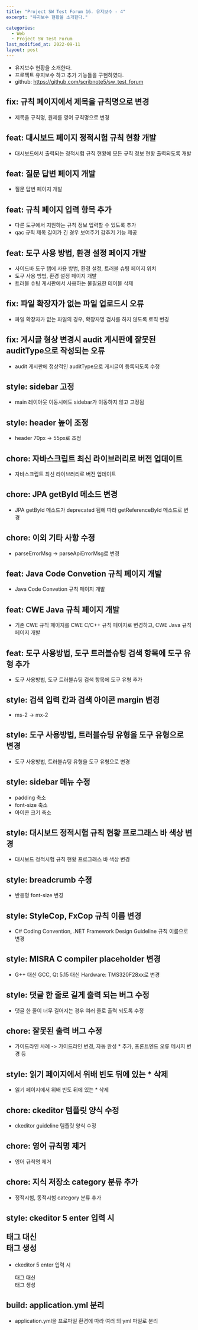```yaml
---
title: "Project SW Test Forum 16. 유지보수 - 4"
excerpt: "유지보수 현황을 소개한다."

categories:
  - Web
  - Project SW Test Forum
last_modified_at: 2022-09-11
layout: post
---
```

- 유지보수 현황을 소개한다.
- 프로젝트 유지보수 하고 추가 기능들을 구현하였다.
- github: <https://github.com/scribnote5/sw_test_forum>



## fix: 규칙 페이지에서 제목을 규칙명으로 변경
- 제목을 규칙명, 원제를 영어 규칙명으로 변경



## feat: 대시보드 페이지 정적시험 규칙 현황 개발
- 대시보드에서 출력되는 정적시험 규칙 현황에 모든 규칙 정보 현황 출력되도록 개발



## feat: 질문 답변 페이지 개발
- 질문 답변 페이지 개발



## feat: 규칙 페이지 입력 항목 추가
- 다른 도구에서 지원하는 규칙 정보 입력할 수 있도록 추가
- qac 규칙 제목 길이가 긴 경우 보여주기 감추기 기능 제공



## feat: 도구 사용 방법, 환경 설정 페이지 개발
- 사이드바 도구 탭에 사용 방법, 환경 설정, 트러블 슈팅 페이지 위치
- 도구 사용 방법, 환경 설정 페이지 개발
- 트러블 슈팅 게시판에서 사용하는 불필요한 테이블 삭제



## fix: 파일 확장자가 없는 파일 업로드시 오류
- 파일 확장자가 없는 파일의 경우, 확장자명 검사를 하지 않도록 로직 변경



## fix: 게시글 형상 변경시 audit 게시판에 잘못된 auditType으로 작성되는 오류
- audit 게시판에 정상적인 auditType으로 게시글이 등록되도록 수정



## style: sidebar 고정
- main 레이아웃 이동시에도 sidebar가 이동하지 않고 고정됨



## style: header 높이 조정
- header 70px -> 55px로 조정



## chore: 자바스크립트 최신 라이브러리로 버전 업데이트
- 자바스크립트 최신 라이브러리로 버전 업데이트



## chore: JPA getById 메소드 변경
- JPA getById 메소드가 deprecated 됨에 따라 getReferenceById 메소드로 변경



## chore: 이외 기타 사항 수정
- parseErrorMsg -> parseApiErrorMsg로 변경



## feat: Java Code Convetion 규칙 페이지 개발
- Java Code Convetion 규칙 페이지 개발



## feat: CWE Java 규칙 페이지 개발
- 기존 CWE 규칙 페이지를  CWE C/C++ 규칙 페이지로 변경하고, CWE Java 규칙 페이지 개발



## feat: 도구 사용방법, 도구 트러블슈팅 검색 항목에 도구 유형 추가
- 도구 사용방법, 도구 트러블슈팅 검색 항목에 도구 유형 추가



## style: 검색 입력 칸과 검색 아이콘 margin 변경
- ms-2 -> mx-2



## style: 도구 사용방법, 트러블슈팅 유형을 도구 유형으로 변경
- 도구 사용방법, 트러블슈팅 유형을 도구 유형으로 변경



## style: sidebar 메뉴 수정
- padding 축소
- font-size 축소
- 아이콘 크기 축소



## style: 대시보드 정적시험 규칙 현황 프로그래스 바 색상 변경
- 대시보드 정적시험 규칙 현황 프로그래스 바 색상 변경



## style: breadcrumb 수정
- 반응형 font-size 변경



## style: StyleCop, FxCop 규칙 이름 변경
- C# Coding Convention, .NET Framework Design Guideline 규칙 이름으로 변경



## style: MISRA C compiler placeholder 변경
- G++ 대신 GCC, Qt 5.15 대신 Hardware: TMS320F28xx로 변경



## style: 댓글 한 줄로 길게 출력 되는 버그 수정
- 댓글 한 줄이 너무 길어지는 경우 여러 줄로 출력 되도록 수정



## chore: 잘못된 출력 버그 수정
- 가이드라인 사례 -> 가이드라인 변경, 자동 완성 * 추가, 프론트엔드 오류 메시지 변경 등



## style: 읽기 페이지에서 위배 빈도 뒤에 있는 * 삭제
- 읽기 페이지에서 위배 빈도 뒤에 있는 * 삭제



## chore: ckeditor 템플릿 양식 수정
- ckeditor guideline 템플릿 양식 수정



## chore: 영어 규칙명 제거
- 영어 규칙명 제거



## chore: 지식 저장소 category 분류 추가
- 정적시험, 동적시험 category 분류 추가



## style: ckeditor 5 enter 입력 시<p> 태그 대신 <br> 태그 생성
- ckeditor 5 enter 입력 시 <p> 태그 대신 <br> 태그 생성



## build: application.yml 분리
- application.yml을 프로파일 환경에 따라 여러 의 yml 파일로 분리
